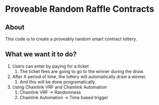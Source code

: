 # Proveable Random Raffle Contracts

## About

This code is to create a proveably random smart contract lottery.

## What we want it to do?

1. Users can enter by paying for a ticket
    1. The ticket fees are going to go to the winner during the draw.
2. After X period of time, the lottery will automatically draw a winner.
    1. And this will be done programatically.
3. Using Chainlink VRF and Chainlink Automation
    1. Chainlink VRF -> Randomness
    2. Chainlink Automation -> Time based trigger


